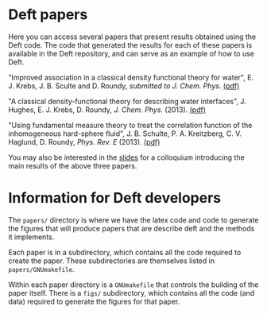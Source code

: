 # Deft papers

Here you can access several papers that present results obtained
using the Deft code.  The code that generated the results for each of
these papers is available in the Deft repository, and can serve as an
example of how to use Deft.

"Improved association in a classical density functional theory for
  water", E. J. Krebs, J. B. Sculte and D. Roundy, *submitted to
  J. Chem. Phys.* [(pdf)](water-saft/paper.pdf)

"A classical density-functional theory for describing water
interfaces", J. Hughes, E. J. Krebs, D. Roundy, *J. Chem. Phys.*
(2013). [(pdf)](hughes-saft/paper.pdf)

"Using fundamental measure theory to treat the correlation function of
the inhomogeneous hard-sphere fluid", J. B. Schulte, P. A. Kreitzberg,
C. V. Haglund, D. Roundy, *Phys. Rev. E*
(2013). [(pdf)](contact/paper.pdf)

You may also be interested in the
[slides](../talks/colloquium/slides.pdf) for a colloquium introducing
the main results of the above three papers.


# Information for Deft developers

The `papers/` directory is where we have the latex code and code to
generate the figures that will produce papers that are describe deft
and the methods it implements.

Each paper is in a subdirectory, which contains all the code required
to create the paper.  These subdirectories are themselves listed in
`papers/GNUmakefile`.

Within each paper directory is a `GNUmakefile` that controls the
building of the paper itself.  There is a `figs/` subdirectory, which
contains all the code (and data) required to generate the figures for
that paper.

